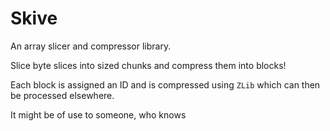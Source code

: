 # Skive

An array slicer and compressor library.

Slice byte slices into sized chunks and compress them into blocks!

Each block is assigned an ID and is compressed using `ZLib` which can then be processed elsewhere.

It might be of use to someone, who knows

